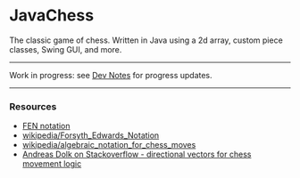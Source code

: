 # JavaChess
 The classic game of chess. Written in Java using a 2d array, custom piece classes, Swing GUI, and more.
- - -
Work in progress: see [Dev Notes](https://github.com/karldamus/JavaChess/blob/main/DEV_NOTES.md) for progress updates.
- - -
### Resources
- [FEN notation](http://kirill-kryukov.com/chess/doc/fen.html)
- [wikipedia/Forsyth_Edwards_Notation](https://en.wikipedia.org/wiki/Forsyth%E2%80%93Edwards_Notation)
- [wikipedia/algebraic_notation_for_chess_moves](https://en.wikipedia.org/wiki/Algebraic_notation_(chess)#Notation_for_moves)
- [Andreas Dolk on Stackoverflow - directional vectors for chess movement logic](https://stackoverflow.com/a/4305445/13280626)
